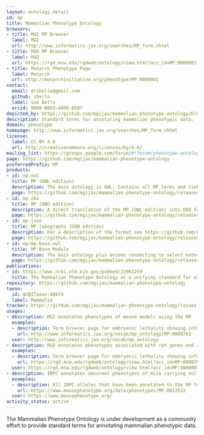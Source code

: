 ```yaml
---
layout: ontology_detail
id: mp
title: Mammalian Phenotype Ontology
browsers:
- title: MGI MP Browser
  label: MGI
  url: http://www.informatics.jax.org/searches/MP_form.shtml
- title: RGD MP Browser
  label: RGD
  url: https://rgd.mcw.edu/rgdweb/ontology/view.html?acc_id=MP:0000001
- title: Monarch Phenotype Page
  label: Monarch
  url: http://monarchinitiative.org/phenotype/MP:0000001
contact:
  email: drsbello@gmail.com
  github: sbello
  label: Sue Bello
  orcid: 0000-0003-4606-0597
depicted_by: https://github.com/mgijax/mammalian-phenotype-ontology/blob/main/logo/2024_MP_logo_RGB_ICON_color.png
description: Standard terms for annotating mammalian phenotypic data.
domain: phenotype
homepage: http://www.informatics.jax.org/searches/MP_form.shtml
license:
  label: CC BY 4.0
  url: http://creativecommons.org/licenses/by/4.0/
mailing_list: https://groups.google.com/forum/#!forum/phenotype-ontologies-editors
page: https://github.com/mgijax/mammalian-phenotype-ontology
preferredPrefix: MP
products:
- id: mp.owl
  title: MP (OWL edition)
  description: The main ontology in OWL. Contains all MP terms and links to other OBO ontologies.
  page: https://github.com/mgijax/mammalian-phenotype-ontology/releases/tag/current
- id: mp.obo
  title: MP (OBO edition)
  description: A direct translation of the MP (OWL edition) into OBO format.
  page: https://github.com/mgijax/mammalian-phenotype-ontology/releases/tag/current
- id: mp.json
  title: MP (obographs JSON edition)
  description: For a description of the format see https://github.com/geneontology/obographs.
  page: https://github.com/mgijax/mammalian-phenotype-ontology/releases/tag/current
- id: mp/mp-base.owl
  title: MP Base Module
  description: The main ontology plus axioms connecting to select external ontologies, excluding axioms from the the external ontologies themselves.
  page: https://github.com/mgijax/mammalian-phenotype-ontology/releases/tag/current
publications:
- id: https://www.ncbi.nlm.nih.gov/pubmed/22961259
  title: The Mammalian Phenotype Ontology as a unifying standard for experimental and high-throughput phenotyping data
repository: https://github.com/mgijax/mammalian-phenotype-ontology
taxon:
  id: NCBITaxon:40674
  label: Mammalia
tracker: https://github.com/mgijax/mammalian-phenotype-ontology/issues
usages:
- description: MGI annotates phenotypes of mouse models using the MP
  examples:
  - description: Term browser page for embryonic lethality showing information about the term including definition, placement in the MP hierarchy, and link to mouse models annotated to this term or any of its decendants
    url: http://www.informatics.jax.org/vocab/mp_ontology/MP:0008762
  user: http://www.informatics.jax.org/vocab/mp_ontology
- description: RGD annotates phenotypes associated with rat genes and alleles using the MP
  examples:
  - description: Term browser page for embryonic lethality showing information about the term including definition, placement in the MP hierarchy, and link to annotations to this term or any of its decendants
    url: https://rgd.mcw.edu/rgdweb/ontology/view.html?acc_id=MP:0008762
  user: https://rgd.mcw.edu/rgdweb/ontology/view.html?acc_id=MP:0000001
- description: IMPC annotates abnormal phenotypes of mice carrying null alleles found following the application of a standardised set of physiological tests
  examples:
  - description: All IMPC alleles that have been annotated to the MP term 'decreased memory-marker CD4-positive NK T cell number'.
    url: https://www.mousephenotype.org/data/phenotypes/MP:0013522
  user: https://www.mousephenotype.org/
activity_status: active
---
```


The Mammalian Phenotype Ontology is under development as a community effort to provide standard terms for annotating mammalian phenotypic data.
